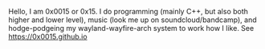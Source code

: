 Hello, I am 0x0015 or 0x15.  I do programming (mainly C++, but also both higher and lower level), music (look me up on soundcloud/bandcamp), and hodge-podgeing my wayland-wayfire-arch system to work how I like.  See https://0x0015.github.io
